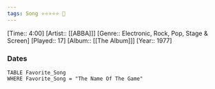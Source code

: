 ```yaml
---
tags: Song ⭐⭐⭐⭐⭐ 💛
---
```

[Time:: 4:00]
[Artist:: [[ABBA]]]
[Genre:: Electronic, Rock, Pop, Stage & Screen]
[Played:: 17]
[Album:: [[The Album]]]
[Year:: 1977]
### Dates
````dataview
TABLE Favorite_Song
WHERE Favorite_Song = "The Name Of The Game"
````